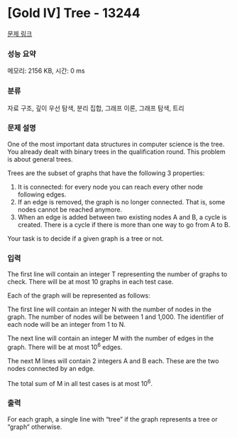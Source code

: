 # [Gold IV] Tree - 13244 

[문제 링크](https://www.acmicpc.net/problem/13244) 

### 성능 요약

메모리: 2156 KB, 시간: 0 ms

### 분류

자료 구조, 깊이 우선 탐색, 분리 집합, 그래프 이론, 그래프 탐색, 트리

### 문제 설명

<p>One of the most important data structures in computer science is the tree. You already dealt with binary trees in the qualification round. This problem is about general trees.</p>

<p>Trees are the subset of graphs that have the following 3 properties:</p>

<ol>
	<li>It is connected: for every node you can reach every other node following edges.</li>
	<li>If an edge is removed, the graph is no longer connected. That is, some nodes cannot be reached anymore.</li>
	<li>When an edge is added between two existing nodes A and B, a cycle is created. There is a cycle if there is more than one way to go from A to B.</li>
</ol>

<p>Your task is to decide if a given graph is a tree or not.</p>

### 입력 

 <p>The first line will contain an integer T representing the number of graphs to check. There will be at most 10 graphs in each test case.</p>

<p>Each of the graph will be represented as follows:</p>

<p>The first line will contain an integer N with the number of nodes in the graph. The number of nodes will be between 1 and 1,000. The identifier of each node will be an integer from 1 to N. </p>

<p>The next line will contain an integer M with the number of edges in the graph. There will be at most 10<sup>6</sup> edges.</p>

<p>The next M lines will contain 2 integers A and B each. These are the two nodes connected by an edge.</p>

<p>The total sum of M in all test cases is at most 10<sup>6</sup>.</p>

### 출력 

 <p>For each graph, a single line with “tree” if the graph represents a tree or “graph“ otherwise.</p>

